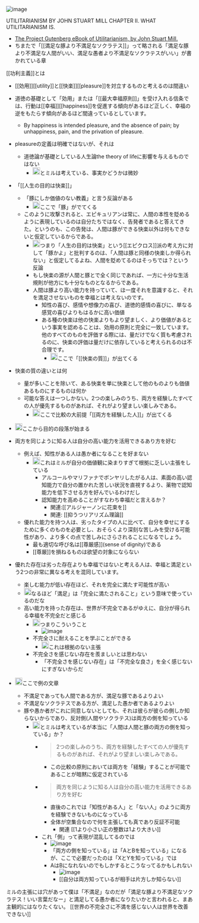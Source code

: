 
![image](https://gyazo.com/6dce6b0b3a81916e96fdad6aaed81cc1/thumb/1000)

UTILITARIANISM BY JOHN STUART MILL
CHAPTER II. WHAT UTILITARIANISM IS.
- [The Project Gutenberg eBook of Utilitarianism, by John Stuart Mill.](https://www.gutenberg.org/files/11224/11224-h/11224-h.htm)
- ちまたで「[[満足な豚より不満足なソクラテス]]」って略される「満足な豚より不満足な人間がいい、満足な愚者より不満足なソクラテスがいい」が書かれている章


[[功利主義]]とは
- [[効用]][[utility]]と[[快楽]][[pleasure]]を対立するものと考えるのは間違い
- 道徳の基礎として「効用」または「[[最大幸福原則]]」を受け入れる信条では、行動は[[幸福]][[happiness]]を促進する傾向があるほど正しく、幸福の逆をもたらす傾向があるほど間違っているとしています。
    - By happiness is intended pleasure, and the absence of pain; by unhappiness, pain, and the privation of pleasure.
- pleasureの定義は明確ではないが、それは
    - 道徳論が基礎としている人生論the theory of lifeに影響を与えるものではない
        - <img src='https://scrapbox.io/api/pages/nishio/nishio/icon' alt='nishio.icon' height="19.5"/>とミルは考えている、事実かどうかは微妙
- 「[[人生の目的は快楽]]」
    - 「豚にしか価値のない教義」と言う反論がある
        - <img src='https://scrapbox.io/api/pages/nishio/nishio/icon' alt='nishio.icon' height="19.5"/>ここで「豚」がでてくる
    - このように攻撃されると、エピキュリアンは常に、人間の本性を貶めるように表現しているのは自分たちではなく、告発者であると答えてきた。というのも、この告発は、人間は豚ができる快楽以外は何もできないと仮定しているからである。
        - <img src='https://scrapbox.io/api/pages/nishio/nishio/icon' alt='nishio.icon' height="19.5"/>つまり「人生の目的は快楽」という[[エピクロス]]派の考え方に対して「豚かよ」と批判するのは、「人間は豚と同様の快楽しか得られない」と仮定してるよね、人間を貶めてるのはそっちでは？という反論
        - もし快楽の源が人間と豚とで全く同じであれば、一方に十分な生活規則が他方にも十分なものとなるからである。
        - 人間は豚より高い能力を持っていて、ほ一度それを意識すると、それを満足させないものを幸福とは考えないのです。
            - 知性の喜び、感情や想像力の喜び、道徳的感情の喜びに、単なる感覚の喜びよりもはるかに高い価値
            - ある種の快楽は他の快楽よりもより望ましく、より価値があるという事実を認めることは、効用の原則と完全に一致しています。他のすべてのものを評価する際には、量だけでなく質も考慮されるのに、快楽の評価は量だけに依存していると考えられるのは不合理です。
                - <img src='https://scrapbox.io/api/pages/nishio/nishio/icon' alt='nishio.icon' height="19.5"/>ここで「[[快楽の質]]」が出てくる
- 快楽の質の違いとは何
    - 量が多いことを除いて、ある快楽を単に快楽として他のものよりも価値あるものにするものは何か
    - 可能な答えは一つしかない。2つの楽しみのうち、両方を経験したすべての人が優先するものがあれば、それがより望ましい楽しみである。
        - <img src='https://scrapbox.io/api/pages/nishio/nishio/icon' alt='nishio.icon' height="19.5"/>ここで比較の大前提「[[両方を経験した人]]」が出てくる
- <img src='https://scrapbox.io/api/pages/nishio/nishio/icon' alt='nishio.icon' height="19.5"/>ここから目的の段落が始まる
- 両方を同じように知る人は自分の高い能力を活用できるあり方を好む
    - 例えば、知性がある人は愚か者になることを好まない
        - <img src='https://scrapbox.io/api/pages/nishio/nishio/icon' alt='nishio.icon' height="19.5"/>これはミルが自分の価値観に染まりすぎて根拠に乏しい主張をしている
            - アルコールやマリファナでボンヤリしたがる人は、素面の高い認知能力で自分の置かれた苦しい状況を直視するより、薬物で認知能力を低下させる方を好んでいるわけだし
            - 認知能力を高めることがすなわち幸福だと言えるか？
                - 関連:[[アルジャーノンに花束を]]
                - 関連: [[抑うつリアリズム理論]]
    - 優れた能力を持つ人は、劣ったタイプの人に比べて、自分を幸せにするために多くのものを必要とし、おそらくより深刻な苦しみを受ける可能性があり、より多くの点で苦しみにさらされることになるでしょう。
        - 最も適切な呼び名は[[尊厳感]](sense of dignity)である
        - [[尊厳]]を損ねるものは欲望の対象にならない

- 優れた存在は劣った存在よりも幸福ではないと考える人は、幸福と満足という2つの非常に異なる考えを混同しています。
    - 楽しむ能力が低い存在ほど、それを完全に満たす可能性が高い
    - <img src='https://scrapbox.io/api/pages/nishio/nishio/icon' alt='nishio.icon' height="19.5"/>なるほど「満足」は「完全に満たされること」という意味で使っているのだな
    - 高い能力を持った存在は、世界が不完全であるがゆえに、自分が得られる幸福を不完全だと感じる
        - <img src='https://scrapbox.io/api/pages/nishio/nishio/icon' alt='nishio.icon' height="19.5"/>つまりこういうこと
            - ![image](https://gyazo.com/6dce6b0b3a81916e96fdad6aaed81cc1/thumb/1000)
        - 不完全さに耐えることを学ぶことができる
            - <img src='https://scrapbox.io/api/pages/nishio/nishio/icon' alt='nishio.icon' height="19.5"/>これは根拠のない主張
        - 不完全さを感じない存在を羨ましいとは思わない
            - 「不完全さを感じない存在」は「不完全な良さ」を全く感じないにすぎないからだ
- <img src='https://scrapbox.io/api/pages/nishio/nishio/icon' alt='nishio.icon' height="19.5"/>ここで例の文章
    - 不満足であっても人間である方が、満足な豚であるよりよい
    - 不満足なソクラテスである方が、満足した愚か者であるよりよい
    - 豚や愚か者がこれに同意しないとしても、それは彼らが彼らの側しか知らないからであり、反対側(人間やソクラテス)は両方の側を知っている
        - <img src='https://scrapbox.io/api/pages/nishio/nishio/icon' alt='nishio.icon' height="19.5"/>とミルは考えているが本当に「人間は人間と豚の両方の側を知っている」か？
            - > 2つの楽しみのうち、両方を経験したすべての人が優先するものがあれば、それがより望ましい楽しみである。
                - この比較の原則においては両方を「経験」することが可能であることが暗黙に仮定されている
            - > 両方を同じように知る人は自分の高い能力を活用できるあり方を好む
                - 直後のこれでは「知性がある人」と「ない人」のように両方を経験できないものになっている
                - 全体が空集合なので何を主張しても真であり反証不可能
                    - 関連 [[1より小さい正の整数は1より大きい]]
            - これ「側」って表現が混乱してるのでは
                - ![image](https://gyazo.com/ffaa06e8a82754f2e6808505576b1aa1/thumb/1000)
                - 「両方の側を知っている」は「AとBを知っている」になるが、ここで必要だったのは「XとYを知っている」では
                - AはBになれないのでもしかするとこうなってるかもしれない
                    - ![image](https://gyazo.com/c29868d3a575c8cdaad148085fc78163/thumb/1000)
                    - [[自分は両方知っているが相手は片方しか知らない]]

ミルの主張には穴があって僕は「不満足」なのだが「満足な豚より不満足なソクラテス！いい言葉だなー」と満足してる愚か者になりたいかと言われると、まあ主観的にはなりたくない。
[[世界の不完全さに不満を感じない人は世界を改善できない]]

